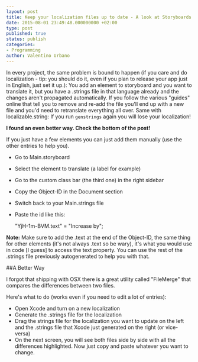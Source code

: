 ```yaml
---
layout: post
title: Keep your localization files up to date - A look at Storyboards
date: 2015-08-01 23:49:48.000000000 +02:00
type: post
published: true
status: publish
categories:
- Programming
author: Valentino Urbano 
---
```


In every project, the same problem is bound to happen (if you care and do localization - tip: you should do it, even if you plan to release your app just in English, just set it up.): You add an element to storyboard and you want to translate it, but you have a .strings file in that language already and the changes aren't propagated automatically. If you follow the various "guides" online that tell you to remove and re-add the file you'll end up with a new file and you'd need to retranslate everything all over. Same with localizable.string: If you run `genstrings` again you will lose your localization!

**I found an even better way. Check the bottom of the post!**

If you just have a few elements you can just add them manually (use the other entries to help you).

* Go to Main.storyboard
* Select the element to translate (a label for example)
* Go to the custom class bar (the third one) in the right sidebar
* Copy the Object-ID in the Document section
* Switch back to your Main.strings file
* Paste the id like this: 
    
    "YjH-1m-BVM.text" = "Increase by";
    

**Note:** Make sure to add the .text at the end of the Object-ID, the same thing for other elements (it's not always .text so be wary), it's what you would use in code \[I guess\] to access the text property. You can use the rest of the .strings file previously autogenerated to help you with that.

\#\#A Better Way

I forgot that shipping with OSX there is a great utility called "FileMerge" that compares the differences between two files.

Here's what to do (works even if you need to edit a lot of entries):

* Open Xcode and turn on a new localization
* Generate the .strings file for the localization
* Drag the strings file for the localization you want to update on the left and the .strings file that Xcode just generated on the right (or vice-versa)
* On the next screen, you will see both files side by side with all the differences highlighted. Now just copy and paste whatever you want to change.